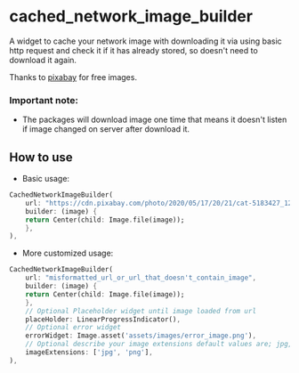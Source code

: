 # cached_network_image_builder

A widget to cache your network image with downloading it via using basic http request and check it if it has already stored, so doesn't need to download it again.

Thanks to [pixabay](https://pixabay.com/) for free images.

### Important note:
- The packages will download image one time that means it doesn't listen if image changed on server after download it.

## How to use
* Basic usage:

```dart
CachedNetworkImageBuilder(
    url: "https://cdn.pixabay.com/photo/2020/05/17/20/21/cat-5183427_1280.jpg",
    builder: (image) {
    return Center(child: Image.file(image));
    },
),
 ```
* More customized usage:

```dart
CachedNetworkImageBuilder(
    url: "misformatted_url_or_url_that_doesn't_contain_image",
    builder: (image) {
    return Center(child: Image.file(image));
    },
    // Optional Placeholder widget until image loaded from url
    placeHolder: LinearProgressIndicator(),
    // Optional error widget
    errorWidget: Image.asset('assets/images/error_image.png'),
    // Optional describe your image extensions default values are; jpg, jpeg, gif and png
    imageExtensions: ['jpg', 'png'],
),
 ```

